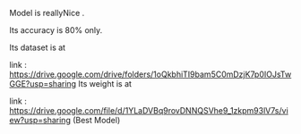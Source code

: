 Model is reallyNice .

Its accuracy is 80% only.

Its dataset is at

link : https://drive.google.com/drive/folders/1oQkbhiTI9bam5C0mDzjK7p0IOJsTwGGE?usp=sharing
Its weight is at

link : https://drive.google.com/file/d/1YLaDVBq9rovDNNQSVhe9_1zkpm93lV7s/view?usp=sharing
    (Best Model)
